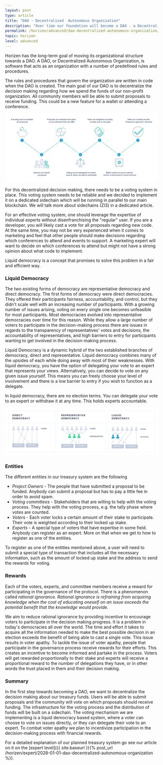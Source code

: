 ```yaml
---
layout: post
type: article
title: "DAO - Decentralized  Autonomous Organization"
description: "Over time our foundation will become a DAO - a Decentralized Autonomous Organization. Find out what this means here."
permalink: /horizen/advanced/dao-decentralized-autonomous-organization/
topic: horizen
level: advanced
---
```


Horizen has the long-term goal of moving its organizational structure towards a DAO. A DAO, or Decentralized Autonomous Organization, is software that acts as an organization with a number of predefined rules and procedures.

The rules and procedures that govern the organization are written in code when the DAO is created. The main goal of our DAO is to decentralize the decision making regarding how we spend the funds of our non-profit organization. All community members will be able to submit proposals to receive funding. This could be a new feature for a wallet or attending a conference.

![DAO](/assets/post_files/horizen/advanced/dao/DAO.jpg)

For this decentralized decision making, there needs to be a voting system in place. This voting system needs to be reliable and we decided to implement it on a dedicated sidechain which will be running in parallel to our main blockchain. We will talk more about sidechains (ZI3) in a dedicated article.

For an effective voting system, one should leverage the expertise of individual experts without disenfranchising the "regular" user. If you are a developer, you will likely cast a vote for all proposals regarding new code. At the same time, you may not be very experienced when it comes to marketing and feel that other people should make decisions regarding which conferences to attend and events to support. A marketing expert will want to decide on which conferences to attend but might not have a strong opinion about what code to implement.

Liquid democracy is a concept that promises to solve this problem in a fair and efficient way.

### Liquid Democracy

The two existing forms of democracy are representative democracy and direct democracy. The first forms of democracy were direct democracies. They offered their participants fairness, accountability, and control, but they didn't scale well with an increasing number of participants. With a growing number of issues arising, voting on every single one becomes unfeasible for most participants. Most democracies evolved into representative democracies over time for this reason. While they allow a large number of voters to participate in the decision-making process there are issues in regards to the transparency of representatives' votes and decisions, the accountability of representatives, and high barriers to entry for participants wanting to get involved in the decision-making process.

Liquid Democracy is a dynamic hybrid of the two established branches of democracy, direct and representative. Liquid democracy combines many of the upsides of each while doing away with most of their weaknesses. With liquid democracy, you have the option of delegating your vote to an expert that represents your views. Alternatively, you can decide to vote on any given issue yourself. This means you can freely choose your level of involvement and there is a low barrier to entry if you wish to function as a delegate.

In liquid democracy, there are no election terms. You can delegate your vote to an expert or withdraw it at any time. This holds experts accountable.

![liquid_democracy](/assets/post_files/horizen/advanced/dao/liquid_democracy.jpg)

### Entities

The different entities in our treasury system are the following

 - _Project Owners_ - The people that have submitted a proposal to be funded. Anybody can submit a proposal but has to pay a little fee in order to avoid spam.
 - _Voting committees_ - Stakeholders that are willing to help with the voting process. They help with the voting process, e.g. the tally phase where votes are counted.
 - _Voters_ - Each voter locks a certain amount of their stake to participate. Their vote is weighted according to their locked up stake.
 - _Experts_ - A special type of voters that have expertise in some field. Anybody can register as an expert. More on that when we get to how to register as one of the entities.

To register as one of the entities mentioned above, a user will need to submit a special type of transaction that includes all the necessary information, such as the amount of locked up stake and the address to send the rewards for voting.

### Rewards

Each of the voters, experts, and committee members receive a reward for participating in the governance of the protocol. There is a phenomenon called _rational ignorance. Rational ignorance is refraining from acquiring knowledge when the cost of educating oneself on an issue exceeds the potential benefit that the knowledge would provide._

We aim to reduce rational ignorance by providing incentive to encourage voters to participate in the decision making progress. It is a problem in today's democracies all over the world. The time and effort it takes to acquire all the information needed to make the best possible decision in an election exceeds the benefit of being able to cast a single vote. This issue results in voter apathy. To tackle the issue of voter apathy, people that participate in the governance process receive rewards for their efforts. This creates an incentive to become informed and partake in the process. Voters will get rewarded proportionally to their stake and experts will receive a proportional reward to the number of delegations they have, or in other words the trust placed in them and their decision making.

### Summary

In the first step towards becoming a DAO, we want to decentralize the decision making about our treasury funds. Users will be able to submit proposals and the community will vote on which proposals should receive funding. The infrastructure for the voting process and the distribution of funds will be built on a sidechain. The voting mechanism we are implementing is a liquid democracy based system, where a voter can choose to vote on issues directly, or they can delegate their vote to an expert. To combat voter apathy we plan to incentivize participation in the decision-making process with financial rewards.

For a detailed explanation of our planned treasury system go see our article on it on the [expert level]({{ site.baseurl }}{% post_url /horizen/expert/2028-01-01-dao-decentralized-autonomous-organization %}).
